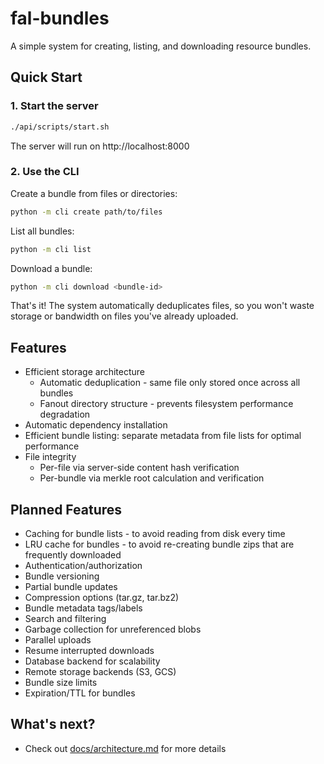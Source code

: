 # fal-bundles

A simple system for creating, listing, and downloading resource bundles.

## Quick Start

### 1. Start the server

```bash
./api/scripts/start.sh
```

The server will run on http://localhost:8000

### 2. Use the CLI

Create a bundle from files or directories:
```bash
python -m cli create path/to/files
```

List all bundles:
```bash
python -m cli list
```

Download a bundle:
```bash
python -m cli download <bundle-id>
```

That's it! The system automatically deduplicates files, so you won't waste storage or bandwidth on files you've already uploaded.

## Features

- Efficient storage architecture
  - Automatic deduplication - same file only stored once across all bundles
  - Fanout directory structure - prevents filesystem performance degradation
- Automatic dependency installation
- Efficient bundle listing: separate metadata from file lists for optimal performance
- File integrity
  - Per-file via server-side content hash verification
  - Per-bundle via merkle root calculation and verification

## Planned Features

- Caching for bundle lists - to avoid reading from disk every time
- LRU cache for bundles - to avoid re-creating bundle zips that are frequently downloaded
- Authentication/authorization
- Bundle versioning
- Partial bundle updates
- Compression options (tar.gz, tar.bz2)
- Bundle metadata tags/labels
- Search and filtering
- Garbage collection for unreferenced blobs
- Parallel uploads
- Resume interrupted downloads
- Database backend for scalability
- Remote storage backends (S3, GCS)
- Bundle size limits
- Expiration/TTL for bundles


## What's next?

- Check out [docs/architecture.md](./docs/architecture.md) for more details